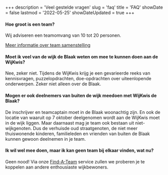 +++
description = 'Veel gestelde vragen'
slug = 'faq'
title = 'FAQ'
showDate = false
lastmod = '2022-05-25'
showDateUpdated = true
+++

#### Hoe groot is een team?
Wij adviseren een teamomvang van 10 tot 20 personen.

[Meer informatie over team samenstelling](/nieuws/2022/hoe-stel-je-een-team-samen)

#### Moet ik veel van de wijk de Blaak weten om mee te kunnen doen aan de WijKwis?
Nee, zeker niet. 
Tijdens de WijKwis krijg je een gevarieerde reeks van kennisvragen, puzzelopdrachten, doe-opdrachten over uiteenlopende onderwerpen. 
Zeker niet alleen over de Blaak.

#### Mogen er ook deelnemers van buiten de wijk meedoen met WijKwis de Blaak?
De inschrijver en teamcaptain moet in de Blaak woonachtig zijn. 
En ook de locatie van waaruit op 7 oktober deelgenomen wordt aan de WijKwis moet in de wijk liggen. 
Maar daarnaast mag je team ook bestaan uit niet-wijkgenoten. 
Dus de verhuisde oud straatgenoten, de niet meer thuiswonende kinderen, familieleden en vrienden van buiten de Blaak kunnen gewoon deelnemen in je team.

#### Ik wil wel mee doen, maar ik kan geen team bij elkaar vinden, wat nu?
Geen nood! Via onze [Find-A-Team](/find-a-team) service zullen we proberen je te koppelen aan andere enthousiaste wijkbewoners.
